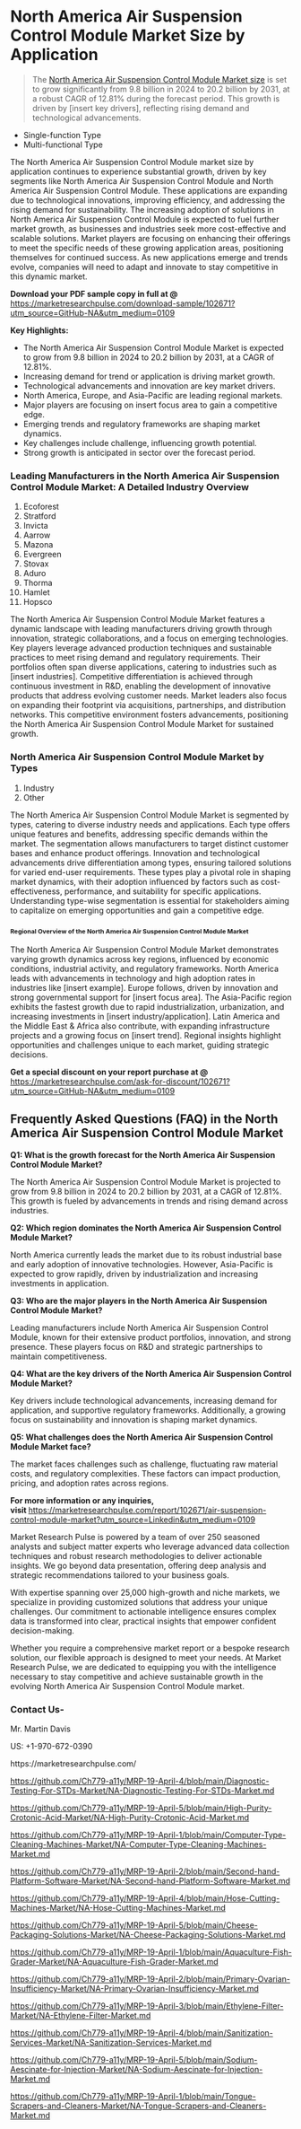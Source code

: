 <h1>North America Air Suspension Control Module Market&nbsp;Size by Application</h1><blockquote><p>The <a href="https://marketresearchpulse.com/download-sample/102671?utm_source=GitHub-NA&amp;utm_medium=0109">North America Air Suspension Control Module Market size</a> is set to grow significantly from 9.8 billion in 2024 to 20.2 billion by 2031, at a robust CAGR of 12.81% during the forecast period. This growth is driven by [insert key drivers], reflecting rising demand and technological advancements.</p></blockquote><ul><li>Single-function Type<li> Multi-functional Type</li></ul><p>The North America Air Suspension Control Module market size by application continues to experience substantial growth, driven by key segments like North America Air Suspension Control Module and North America Air Suspension Control Module. These applications are expanding due to technological innovations, improving efficiency, and addressing the rising demand for sustainability. The increasing adoption of solutions in North America Air Suspension Control Module is expected to fuel further market growth, as businesses and industries seek more cost-effective and scalable solutions. Market players are focusing on enhancing their offerings to meet the specific needs of these growing application areas, positioning themselves for continued success. As new applications emerge and trends evolve, companies will need to adapt and innovate to stay competitive in this dynamic market.</p><p><strong>Download your PDF sample copy in full at @ </strong><a href="https://marketresearchpulse.com/download-sample/102671?utm_source=GitHub-NA&amp;utm_medium=0109">https://marketresearchpulse.com/download-sample/102671?utm_source=GitHub-NA&amp;utm_medium=0109</a></p><p><strong>Key Highlights: </strong></p><ul><li>The North America Air Suspension Control Module Market is expected to grow from 9.8 billion in 2024 to 20.2 billion by 2031, at a CAGR of 12.81%.</li><li>Increasing demand for trend or application is driving market growth.</li><li>Technological advancements and innovation are key market drivers.</li><li>North America, Europe, and Asia-Pacific are leading regional markets.</li><li>Major players are focusing on insert focus area to gain a competitive edge.</li><li>Emerging trends and regulatory frameworks are shaping market dynamics.</li><li>Key challenges include challenge, influencing growth potential.</li><li>Strong growth is anticipated in sector over the forecast period.</li></ul><h3>Leading Manufacturers in the North America Air Suspension Control Module Market: A Detailed Industry Overview</h3><ol><li>Ecoforest</li><li>Stratford</li><li>Invicta</li><li>Aarrow</li><li>Mazona</li><li>Evergreen</li><li>Stovax</li><li>Aduro</li><li>Thorma</li><li>Hamlet</li><li>Hopsco</li></ol><div class="flex max-w-full flex-col flex-grow"><div class="min-h-8 text-message flex w-full flex-col items-end gap-2 whitespace-normal break-words [.text-message+&amp;]:mt-5" dir="auto" data-message-author-role="assistant" data-message-id="fd8432e4-4910-450d-b182-61b7bfb0a01f" data-message-model-slug="gpt-4o"><div class="flex w-full flex-col gap-1 empty:hidden first:pt-[3px]"><div class="markdown prose w-full break-words dark:prose-invert light"><p>The North America Air Suspension Control Module Market features a dynamic landscape with leading manufacturers driving growth through innovation, strategic collaborations, and a focus on emerging technologies. Key players leverage advanced production techniques and sustainable practices to meet rising demand and regulatory requirements. Their portfolios often span diverse applications, catering to industries such as [insert industries]. Competitive differentiation is achieved through continuous investment in R&amp;D, enabling the development of innovative products that address evolving customer needs. Market leaders also focus on expanding their footprint via acquisitions, partnerships, and distribution networks. This competitive environment fosters advancements, positioning the North America Air Suspension Control Module Market for sustained growth.</p></div></div></div></div><h3>North America Air Suspension Control Module Market by Types</h3><ol><li>Industry<li> Other</li></ol><div class="flex max-w-full flex-col flex-grow"><div class="min-h-8 text-message flex w-full flex-col items-end gap-2 whitespace-normal break-words [.text-message+&amp;]:mt-5" dir="auto" data-message-author-role="assistant" data-message-id="084470be-0bb7-4664-bddf-5156b4f41249" data-message-model-slug="gpt-4o-mini"><div class="flex w-full flex-col gap-1 empty:hidden first:pt-[3px]"><div class="markdown prose w-full break-words dark:prose-invert light"><p>The North America Air Suspension Control Module Market is segmented by types, catering to diverse industry needs and applications. Each type offers unique features and benefits, addressing specific demands within the market. The segmentation allows manufacturers to target distinct customer bases and enhance product offerings. Innovation and technological advancements drive differentiation among types, ensuring tailored solutions for varied end-user requirements. These types play a pivotal role in shaping market dynamics, with their adoption influenced by factors such as cost-effectiveness, performance, and suitability for specific applications. Understanding type-wise segmentation is essential for stakeholders aiming to capitalize on emerging opportunities and gain a competitive edge.</p></div></div></div></div><h3><span style="font-size: 11px;">Regional Overview of the North America Air Suspension Control Module Market</span></h3><div class="flex max-w-full flex-col flex-grow"><div class="min-h-8 text-message flex w-full flex-col items-end gap-2 whitespace-normal break-words [.text-message+&amp;]:mt-5" dir="auto" data-message-author-role="assistant" data-message-id="e9038762-ce64-4e30-91c9-9bd413514231" data-message-model-slug="gpt-4o-mini"><div class="flex w-full flex-col gap-1 empty:hidden first:pt-[3px]"><div class="markdown prose w-full break-words dark:prose-invert light"><p>The North America Air Suspension Control Module Market demonstrates varying growth dynamics across key regions, influenced by economic conditions, industrial activity, and regulatory frameworks. North America leads with advancements in technology and high adoption rates in industries like [insert example]. Europe follows, driven by innovation and strong governmental support for [insert focus area]. The Asia-Pacific region exhibits the fastest growth due to rapid industrialization, urbanization, and increasing investments in [insert industry/application]. Latin America and the Middle East &amp; Africa also contribute, with expanding infrastructure projects and a growing focus on [insert trend]. Regional insights highlight opportunities and challenges unique to each market, guiding strategic decisions.</p></div></div></div></div><p><strong>Get a special discount on your report purchase at @ </strong><a href="https://marketresearchpulse.com/ask-for-discount/102671?utm_source=GitHub-NA&amp;utm_medium=0109">https://marketresearchpulse.com/ask-for-discount/102671?utm_source=GitHub-NA&amp;utm_medium=0109</a></p><h2>Frequently Asked Questions (FAQ) in the North America Air Suspension Control Module Market</h2><p><strong>Q1: What is the growth forecast for the North America Air Suspension Control Module Market?</strong></p><p>The North America Air Suspension Control Module Market is projected to grow from 9.8 billion in 2024 to 20.2 billion by 2031, at a CAGR of 12.81%. This growth is fueled by advancements in trends and rising demand across industries.</p><p><strong>Q2: Which region dominates the North America Air Suspension Control Module Market?</strong></p><p>North America currently leads the market due to its robust industrial base and early adoption of innovative technologies. However, Asia-Pacific is expected to grow rapidly, driven by industrialization and increasing investments in application.</p><p><strong>Q3: Who are the major players in the North America Air Suspension Control Module Market?</strong></p><p>Leading manufacturers include North America Air Suspension Control Module, known for their extensive product portfolios, innovation, and strong presence. These players focus on R&amp;D and strategic partnerships to maintain competitiveness.</p><p><strong>Q4: What are the key drivers of the North America Air Suspension Control Module Market?</strong></p><p>Key drivers include technological advancements, increasing demand for application, and supportive regulatory frameworks. Additionally, a growing focus on sustainability and innovation is shaping market dynamics.</p><p><strong>Q5: What challenges does the North America Air Suspension Control Module Market face?</strong></p><p>The market faces challenges such as challenge, fluctuating raw material costs, and regulatory complexities. These factors can impact production, pricing, and adoption rates across regions.</p><p><strong>For more information or any inquiries, visit&nbsp;</strong><a href="https://marketresearchpulse.com/report/102671/air-suspension-control-module-market?utm_source=Linkedin&utm_medium=0109">https://marketresearchpulse.com/report/102671/air-suspension-control-module-market?utm_source=Linkedin&utm_medium=0109</a></p><p>Market Research Pulse is powered by a team of over 250 seasoned analysts and subject matter experts who leverage advanced data collection techniques and robust research methodologies to deliver actionable insights. We go beyond data presentation, offering deep analysis and strategic recommendations tailored to your business goals.</p><p>With expertise spanning over 25,000 high-growth and niche markets, we specialize in providing customized solutions that address your unique challenges. Our commitment to actionable intelligence ensures complex data is transformed into clear, practical insights that empower confident decision-making.</p><p>Whether you require a comprehensive market report or a bespoke research solution, our flexible approach is designed to meet your needs. At Market Research Pulse, we are dedicated to equipping you with the intelligence necessary to stay competitive and achieve sustainable growth in the evolving North America Air Suspension Control Module market.</p><h3><strong>Contact Us-</strong></h3><p>Mr. Martin Davis</p><p>US: +1-970-672-0390</p><p>https://marketresearchpulse.com/</p><p><a href="https://github.com/Ch779-a11y/MRP-19-April-4/blob/main/Diagnostic-Testing-For-STDs-Market/NA-Diagnostic-Testing-For-STDs-Market.md">https://github.com/Ch779-a11y/MRP-19-April-4/blob/main/Diagnostic-Testing-For-STDs-Market/NA-Diagnostic-Testing-For-STDs-Market.md</a></p><p><a href="https://github.com/Ch779-a11y/MRP-19-April-5/blob/main/High-Purity-Crotonic-Acid-Market/NA-High-Purity-Crotonic-Acid-Market.md">https://github.com/Ch779-a11y/MRP-19-April-5/blob/main/High-Purity-Crotonic-Acid-Market/NA-High-Purity-Crotonic-Acid-Market.md</a></p><p><a href="https://github.com/Ch779-a11y/MRP-19-April-1/blob/main/Computer-Type-Cleaning-Machines-Market/NA-Computer-Type-Cleaning-Machines-Market.md">https://github.com/Ch779-a11y/MRP-19-April-1/blob/main/Computer-Type-Cleaning-Machines-Market/NA-Computer-Type-Cleaning-Machines-Market.md</a></p><p><a href="https://github.com/Ch779-a11y/MRP-19-April-2/blob/main/Second-hand-Platform-Software-Market/NA-Second-hand-Platform-Software-Market.md">https://github.com/Ch779-a11y/MRP-19-April-2/blob/main/Second-hand-Platform-Software-Market/NA-Second-hand-Platform-Software-Market.md</a></p><p><a href="https://github.com/Ch779-a11y/MRP-19-April-4/blob/main/Hose-Cutting-Machines-Market/NA-Hose-Cutting-Machines-Market.md">https://github.com/Ch779-a11y/MRP-19-April-4/blob/main/Hose-Cutting-Machines-Market/NA-Hose-Cutting-Machines-Market.md</a></p><p><a href="https://github.com/Ch779-a11y/MRP-19-April-5/blob/main/Cheese-Packaging-Solutions-Market/NA-Cheese-Packaging-Solutions-Market.md">https://github.com/Ch779-a11y/MRP-19-April-5/blob/main/Cheese-Packaging-Solutions-Market/NA-Cheese-Packaging-Solutions-Market.md</a></p><p><a href="https://github.com/Ch779-a11y/MRP-19-April-1/blob/main/Aquaculture-Fish-Grader-Market/NA-Aquaculture-Fish-Grader-Market.md">https://github.com/Ch779-a11y/MRP-19-April-1/blob/main/Aquaculture-Fish-Grader-Market/NA-Aquaculture-Fish-Grader-Market.md</a></p><p><a href="https://github.com/Ch779-a11y/MRP-19-April-2/blob/main/Primary-Ovarian-Insufficiency-Market/NA-Primary-Ovarian-Insufficiency-Market.md">https://github.com/Ch779-a11y/MRP-19-April-2/blob/main/Primary-Ovarian-Insufficiency-Market/NA-Primary-Ovarian-Insufficiency-Market.md</a></p><p><a href="https://github.com/Ch779-a11y/MRP-19-April-3/blob/main/Ethylene-Filter-Market/NA-Ethylene-Filter-Market.md">https://github.com/Ch779-a11y/MRP-19-April-3/blob/main/Ethylene-Filter-Market/NA-Ethylene-Filter-Market.md</a></p><p><a href="https://github.com/Ch779-a11y/MRP-19-April-4/blob/main/Sanitization-Services-Market/NA-Sanitization-Services-Market.md">https://github.com/Ch779-a11y/MRP-19-April-4/blob/main/Sanitization-Services-Market/NA-Sanitization-Services-Market.md</a></p><p><a href="https://github.com/Ch779-a11y/MRP-19-April-5/blob/main/Sodium-Aescinate-for-Injection-Market/NA-Sodium-Aescinate-for-Injection-Market.md">https://github.com/Ch779-a11y/MRP-19-April-5/blob/main/Sodium-Aescinate-for-Injection-Market/NA-Sodium-Aescinate-for-Injection-Market.md</a></p><p><a href="https://github.com/Ch779-a11y/MRP-19-April-1/blob/main/Tongue-Scrapers-and-Cleaners-Market/NA-Tongue-Scrapers-and-Cleaners-Market.md">https://github.com/Ch779-a11y/MRP-19-April-1/blob/main/Tongue-Scrapers-and-Cleaners-Market/NA-Tongue-Scrapers-and-Cleaners-Market.md</a></p>
